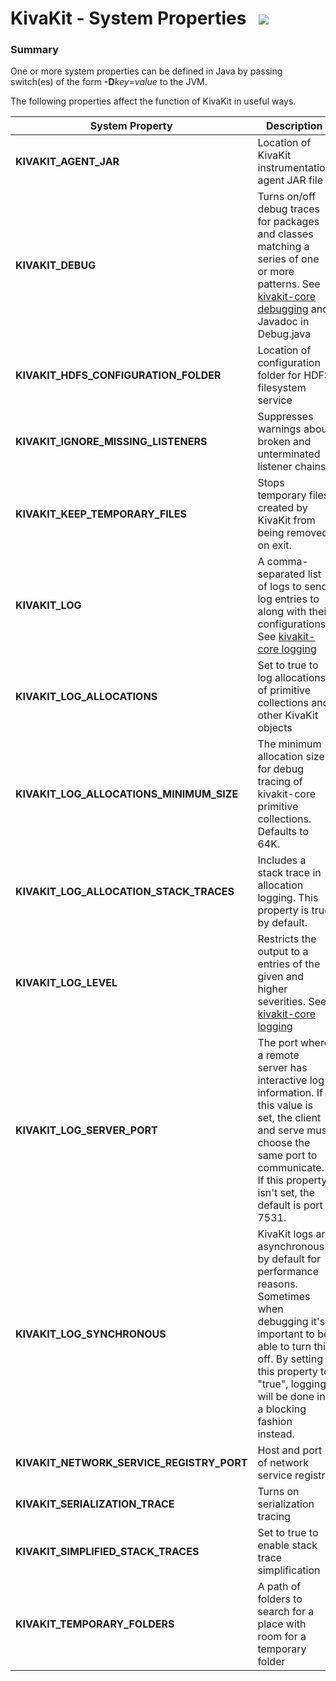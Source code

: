 # KivaKit - System Properties   <img src="https://telenav.github.io/telenav-assets/images/icons/gears-32.png" srcset="https://telenav.github.io/telenav-assets/images/icons/gears-32-2x.png 2x"/>

### Summary

One or more system properties can be defined in Java by passing switch(es) of the form **\-D***key*=*value* to the JVM.

The following properties affect the function of KivaKit in useful ways.

| System Property | Description |
|-----------------|-------------|
| **KIVAKIT_AGENT_JAR** | Location of KivaKit instrumentation agent JAR file |
| **KIVAKIT_DEBUG** | Turns on/off debug traces for packages and classes matching a series of one or more patterns. See [kivakit-core debugging](../../kivakit-core/documentation/messaging-debugging.md) and Javadoc in Debug.java
| **KIVAKIT_HDFS_CONFIGURATION_FOLDER** | Location of configuration folder for HDFS filesystem service |
| **KIVAKIT_IGNORE_MISSING_LISTENERS** | Suppresses warnings about broken and unterminated listener chains |
| **KIVAKIT_KEEP_TEMPORARY_FILES** | Stops temporary files created by KivaKit from being removed on exit. |
| **KIVAKIT_LOG** | A comma-separated list of logs to send log entries to along with their configurations. See [kivakit-core logging](../../kivakit-core/documentation/logging.md) |
| **KIVAKIT_LOG_ALLOCATIONS** | Set to true to log allocations of primitive collections and other KivaKit objects |
| **KIVAKIT_LOG_ALLOCATIONS_MINIMUM_SIZE** | The minimum allocation size for debug tracing of kivakit-core primitive collections. Defaults to 64K. |
| **KIVAKIT_LOG_ALLOCATION_STACK_TRACES** | Includes a stack trace in allocation logging. This property is true by default. |
| **KIVAKIT_LOG_LEVEL** | Restricts the output to a entries of the given and higher severities. See [kivakit-core logging](../../kivakit-core/documentation/logging.md) |
| **KIVAKIT_LOG_SERVER_PORT** | The port where a remote server has interactive log information. If this value is set, the client and serve must choose the same port to communicate. If this property isn't set, the default is port 7531. |
| **KIVAKIT_LOG_SYNCHRONOUS** | KivaKit logs are asynchronous by default for performance reasons. Sometimes when debugging it's important to be able to turn this off. By setting this property to "true", logging will be done in a blocking fashion instead. |
| **KIVAKIT_NETWORK_SERVICE_REGISTRY_PORT** | Host and port of network service registry |
| **KIVAKIT_SERIALIZATION_TRACE** | Turns on serialization tracing |
| **KIVAKIT_SIMPLIFIED_STACK_TRACES** | Set to true to enable stack trace simplification |
| **KIVAKIT_TEMPORARY_FOLDERS** | A path of folders to search for a place with room for a temporary folder |
